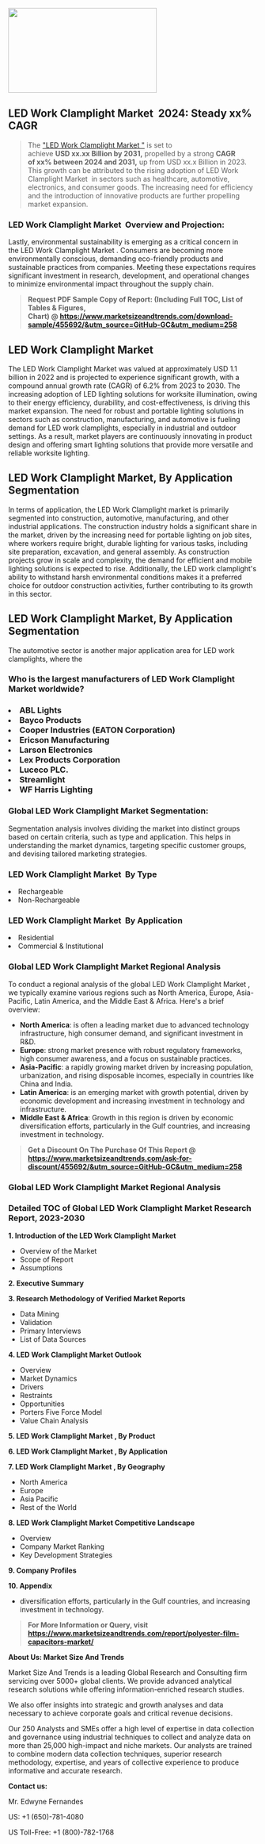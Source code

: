 <p><img class="alignnone size-medium wp-image-20088" src="https://ffe5etoiles.com/wp-content/uploads/2024/12/MST1-300x171.png" alt="" width="300" height="171" /></p><h2 id="ember46" class="ember-view reader-text-block__heading-2">LED Work Clamplight Market &nbsp;2024: Steady&nbsp;xx% CAGR</h2><blockquote id="ember47" class="ember-view reader-text-block__blockquote">The&nbsp;<a class="app-aware-link " href="https://www.marketsizeandtrends.com/download-sample/455692/&utm_source=GitHub-GC&utm_medium=258" target="_blank" data-test-app-aware-link="">"LED Work Clamplight Market "</a>&nbsp;is set to achieve&nbsp;<strong>USD&nbsp;xx.xx&nbsp;Billion by 2031,</strong>&nbsp;propelled by a strong&nbsp;<strong>CAGR of&nbsp;xx% between 2024 and 2031,</strong>&nbsp;up from USD xx.x Billion in 2023. This growth can be attributed to the rising adoption of&nbsp;LED Work Clamplight Market &nbsp;in sectors such as healthcare, automotive, electronics, and consumer goods. The increasing need for efficiency and the introduction of innovative products are further propelling market expansion.</blockquote><h3 id="ember48" class="ember-view reader-text-block__heading-3">LED Work Clamplight Market &nbsp;Overview and Projection:</h3><p id="ember49" class="ember-view reader-text-block__paragraph">Lastly, environmental sustainability is emerging as a critical concern in the&nbsp;LED Work Clamplight Market . Consumers are becoming more environmentally conscious, demanding eco-friendly products and sustainable practices from companies. Meeting these expectations requires significant investment in research, development, and operational changes to minimize environmental impact throughout the supply chain.</p><blockquote id="ember50" class="ember-view reader-text-block__blockquote"><strong>Request PDF Sample Copy of Report: (Including Full TOC, List of Tables &amp; Figures, Chart)&nbsp;@&nbsp;<strong><a href="https://www.marketsizeandtrends.com/download-sample/455692/&utm_source=GitHub-GC&utm_medium=258" target="_blank">https://www.marketsizeandtrends.com/download-sample/455692/&utm_source=GitHub-GC&utm_medium=258</a></strong></strong></blockquote><h3 class=""><h2>LED Work Clamplight Market</h2><p>The LED Work Clamplight Market was valued at approximately USD 1.1 billion in 2022 and is projected to experience significant growth, with a compound annual growth rate (CAGR) of 6.2% from 2023 to 2030. The increasing adoption of LED lighting solutions for worksite illumination, owing to their energy efficiency, durability, and cost-effectiveness, is driving this market expansion. The need for robust and portable lighting solutions in sectors such as construction, manufacturing, and automotive is fueling demand for LED work clamplights, especially in industrial and outdoor settings. As a result, market players are continuously innovating in product design and offering smart lighting solutions that provide more versatile and reliable worksite lighting.</p><h2>LED Work Clamplight Market, By Application Segmentation</h2><p>In terms of application, the LED Work Clamplight market is primarily segmented into construction, automotive, manufacturing, and other industrial applications. The construction industry holds a significant share in the market, driven by the increasing need for portable lighting on job sites, where workers require bright, durable lighting for various tasks, including site preparation, excavation, and general assembly. As construction projects grow in scale and complexity, the demand for efficient and mobile lighting solutions is expected to rise. Additionally, the LED work clamplight's ability to withstand harsh environmental conditions makes it a preferred choice for outdoor construction activities, further contributing to its growth in this sector.</p><h2>LED Work Clamplight Market, By Application Segmentation</h2><p>The automotive sector is another major application area for LED work clamplights, where the</h3><h3 id="" class="">Who is the largest manufacturers of&nbsp;LED Work Clamplight Market worldwide?</h3><h3 class=""></Li><Li>ABL Lights</Li><Li> Bayco Products</Li><Li> Cooper Industries (EATON Corporation)</Li><Li> Ericson Manufacturing</Li><Li> Larson Electronics</Li><Li> Lex Products Corporation</Li><Li> Luceco PLC.</Li><Li> Streamlight</Li><Li> WF Harris Lighting</h3><h3 id="ember53" class="ember-view reader-text-block__heading-3">Global&nbsp;LED Work Clamplight Market Segmentation:</h3><p id="ember54" class="ember-view reader-text-block__paragraph">Segmentation analysis involves dividing the market into distinct groups based on certain criteria, such as type and application. This helps in understanding the market dynamics, targeting specific customer groups, and devising tailored marketing strategies.</p><h3 id="" class="">LED Work Clamplight Market &nbsp;By Type</h3><p></Li><Li>Rechargeable</Li><Li> Non-Rechargeable</p><h3 id="" class="">LED Work Clamplight Market &nbsp;By Application</h3><p class=""></Li><Li>Residential</Li><Li> Commercial & Institutional</p><h3 id="ember62" class="ember-view reader-text-block__heading-3">Global LED Work Clamplight Market Regional Analysis</h3><p id="ember63" class="ember-view reader-text-block__paragraph">To conduct a regional analysis of the global LED Work Clamplight Market , we typically examine various regions such as North America, Europe, Asia-Pacific, Latin America, and the Middle East &amp; Africa. Here's a brief overview:</p><ul><li><strong>North America</strong>: is often a leading market due to advanced technology infrastructure, high consumer demand, and significant investment in R&amp;D.</li><li><strong>Europe</strong>: strong market presence with robust regulatory frameworks, high consumer awareness, and a focus on sustainable practices.</li><li><strong>Asia-Pacific</strong>: a rapidly growing market driven by increasing population, urbanization, and rising disposable incomes, especially in countries like China and India.</li><li><strong>Latin America</strong>: is an emerging market with growth potential, driven by economic development and increasing investment in technology and infrastructure.</li><li><strong>Middle East &amp; Africa</strong>: Growth in this region is driven by economic diversification efforts, particularly in the Gulf countries, and increasing investment in technology.</li></ul><blockquote id="ember61" class="ember-view reader-text-block__blockquote"><strong>Get a Discount On The Purchase Of This Report @ <strong><a href="https://html-cleaner.com/" target="">https://www.marketsizeandtrends.com/ask-for-discount/455692/&utm_source=GitHub-GC&utm_medium=258</a></strong></strong></blockquote><h3 id="ember62" class="ember-view reader-text-block__heading-3">Global LED Work Clamplight Market Regional Analysis</h3><h3 id="" class="">Detailed TOC of Global LED Work Clamplight Market Research Report, 2023-2030</h3><p id="" class=""><strong>1. Introduction of the LED Work Clamplight Market </strong></p><ul><li>Overview of the Market</li><li>Scope of Report</li><li>Assumptions</li></ul><p id="" class=""><strong>2. Executive Summary</strong></p><p id="" class=""><strong>3. Research Methodology of Verified Market Reports</strong></p><ul><li>Data Mining</li><li>Validation</li><li>Primary Interviews</li><li>List of Data Sources</li></ul><p id="" class=""><strong>4. LED Work Clamplight Market Outlook</strong></p><ul><li>Overview</li><li>Market Dynamics</li><li>Drivers</li><li>Restraints</li><li>Opportunities</li><li>Porters Five Force Model</li><li>Value Chain Analysis</li></ul><p id="" class=""><strong>5. LED Work Clamplight Market , By Product</strong></p><p id="" class=""><strong>6. LED Work Clamplight Market , By Application</strong></p><p id="" class=""><strong>7. LED Work Clamplight Market , By Geography</strong></p><ul><li>North America</li><li>Europe</li><li>Asia Pacific</li><li>Rest of the World</li></ul><p id="" class=""><strong>8. LED Work Clamplight Market Competitive Landscape</strong></p><ul><li>Overview</li><li>Company Market Ranking</li><li>Key Development Strategies</li></ul><p id="" class=""><strong>9. Company Profiles</strong></p><p id="" class=""><strong>10. Appendix</strong></p><ul><li>diversification efforts, particularly in the Gulf countries, and increasing investment in technology.</li></ul><blockquote id="ember65" class="ember-view reader-text-block__blockquote"><strong>For More Information or Query, visit <strong><strong><a href="https://html-cleaner.com/" target="">https://www.marketsizeandtrends.com/report/polyester-film-capacitors-market/</a></strong></strong></strong></blockquote><p id="" class=""><strong>About Us: Market Size And Trends</strong></p><p id="" class="">Market Size And Trends is a leading Global Research and Consulting firm servicing over 5000+ global clients. We provide advanced analytical research solutions while offering information-enriched research studies.</p><p id="" class="">We also offer insights into strategic and growth analyses and data necessary to achieve corporate goals and critical revenue decisions.</p><p id="" class="">Our 250 Analysts and SMEs offer a high level of expertise in data collection and governance using industrial techniques to collect and analyze data on more than 25,000 high-impact and niche markets. Our analysts are trained to combine modern data collection techniques, superior research methodology, expertise, and years of collective experience to produce informative and accurate research.</p><p id="" class=""><strong>Contact us:</strong></p><p id="" class="">Mr. Edwyne Fernandes</p><p id="" class="">US: +1 (650)-781-4080</p><p id="" class="">US Toll-Free: +1 (800)-782-1768</p>
